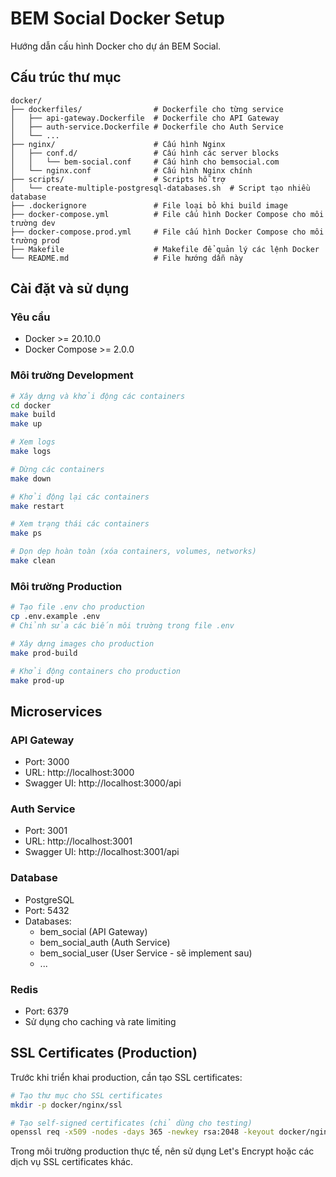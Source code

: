 # BEM Social Docker Setup

Hướng dẫn cấu hình Docker cho dự án BEM Social.

## Cấu trúc thư mục

```
docker/
├── dockerfiles/                # Dockerfile cho từng service
│   ├── api-gateway.Dockerfile  # Dockerfile cho API Gateway
│   ├── auth-service.Dockerfile # Dockerfile cho Auth Service
│   └── ...
├── nginx/                      # Cấu hình Nginx
│   ├── conf.d/                 # Cấu hình các server blocks
│   │   └── bem-social.conf     # Cấu hình cho bemsocial.com
│   └── nginx.conf              # Cấu hình Nginx chính
├── scripts/                    # Scripts hỗ trợ
│   └── create-multiple-postgresql-databases.sh  # Script tạo nhiều database
├── .dockerignore               # File loại bỏ khi build image
├── docker-compose.yml          # File cấu hình Docker Compose cho môi trường dev
├── docker-compose.prod.yml     # File cấu hình Docker Compose cho môi trường prod
├── Makefile                    # Makefile để quản lý các lệnh Docker
└── README.md                   # File hướng dẫn này
```

## Cài đặt và sử dụng

### Yêu cầu

- Docker >= 20.10.0
- Docker Compose >= 2.0.0

### Môi trường Development

```bash
# Xây dựng và khởi động các containers
cd docker
make build
make up

# Xem logs
make logs

# Dừng các containers
make down

# Khởi động lại các containers
make restart

# Xem trạng thái các containers
make ps

# Dọn dẹp hoàn toàn (xóa containers, volumes, networks)
make clean
```

### Môi trường Production

```bash
# Tạo file .env cho production
cp .env.example .env
# Chỉnh sửa các biến môi trường trong file .env

# Xây dựng images cho production
make prod-build

# Khởi động containers cho production
make prod-up
```

## Microservices

### API Gateway
- Port: 3000
- URL: http://localhost:3000
- Swagger UI: http://localhost:3000/api

### Auth Service
- Port: 3001
- URL: http://localhost:3001
- Swagger UI: http://localhost:3001/api

### Database
- PostgreSQL
- Port: 5432
- Databases:
  - bem_social (API Gateway)
  - bem_social_auth (Auth Service)
  - bem_social_user (User Service - sẽ implement sau)
  - ...

### Redis
- Port: 6379
- Sử dụng cho caching và rate limiting

## SSL Certificates (Production)

Trước khi triển khai production, cần tạo SSL certificates:

```bash
# Tạo thư mục cho SSL certificates
mkdir -p docker/nginx/ssl

# Tạo self-signed certificates (chỉ dùng cho testing)
openssl req -x509 -nodes -days 365 -newkey rsa:2048 -keyout docker/nginx/ssl/bemsocial.key -out docker/nginx/ssl/bemsocial.crt
```

Trong môi trường production thực tế, nên sử dụng Let's Encrypt hoặc các dịch vụ SSL certificates khác. 